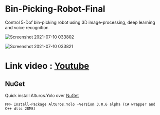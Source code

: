 # Bin-Picking-Robot-Final
Control 5-Dof bin-picking robot using 3D image-processing, deep learning and voice recognition

![Screenshot 2021-07-10 033802](https://user-images.githubusercontent.com/83063372/125136014-27f74e80-e134-11eb-8788-1ba327f090ec.png)

![Screenshot 2021-07-10 033821](https://user-images.githubusercontent.com/83063372/125136076-4a896780-e134-11eb-8871-bb1f999ffc7a.png)

# Link video : [Youtube](https://youtu.be/Na1XqhsG5VE)

## NuGet
Quick install Alturos.Yolo over [NuGet](https://www.nuget.org/packages/Alturos.Yolo)
```
PM> Install-Package Alturos.Yolo -Version 3.0.6 alpha (C# wrapper and C++ dlls 28MB)

